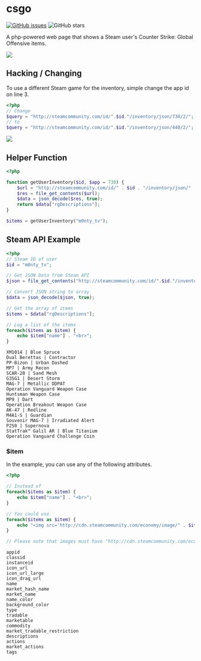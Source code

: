 # csgo

[![GitHub issues](https://img.shields.io/github/issues-raw/montyanderson/csgo.svg)](https://github.com/montyanderson/csgo/issues)
![GitHub stars](https://img.shields.io/github/stars/montyanderson/csgo.svg?style=social&label=Star)

A php-powered web page that shows a Steam user's Counter Strike: Global Offensive items.

![](https://imgur.com/a/R2sEi9l)

## Hacking / Changing

To use a different Steam game for the inventory, simple change the app id on line 3.

``` php
<?php
// Change
$query = "http://steamcommunity.com/id/".$id."/inventory/json/730/2/";
// to
$query = "http://steamcommunity.com/id/".$id."/inventory/json/440/2/";
```

![](https://i.imgur.com/28V8NWr.png)

## Helper Function

``` php
<?php

function getUserInventory($id, $app = 730) {
    $url = "http://steamcommunity.com/id/" . $id . "/inventory/json/" . $app . "/2/";
    $res = file_get_contents($url);
    $data = json_decode($res, true);
    return $data["rgDescriptions"];
}

$items = getUserInventory("m0nty_tv");

```

## Steam API Example

``` php
<?php
// Steam ID of user
$id = "m0nty_tv";

// Get JSON Data from Steam API
$json = file_get_contents("http://steamcommunity.com/id/".$id."/inventory/json/730/2/");

// Convert JSON string to array
$data = json_decode($json, true);

// Get the array of items
$items = $data["rgDescriptions"];

// Log a list of the items
foreach($items as $item) {
    echo $item["name"] . "<br>";
}
```

```
XM1014 | Blue Spruce
Dual Berettas | Contractor
PP-Bizon | Urban Dashed
MP7 | Army Recon
SCAR-20 | Sand Mesh
G3SG1 | Desert Storm
MAG-7 | Metallic DDPAT
Operation Vanguard Weapon Case
Huntsman Weapon Case
MP9 | Dart
Operation Breakout Weapon Case
AK-47 | Redline
M4A1-S | Guardian
Souvenir MAG-7 | Irradiated Alert
P250 | Supernova
StatTrak™ Galil AR | Blue Titanium
Operation Vanguard Challenge Coin
```

### $item

In the example, you can use any of the following attributes.

``` php
<?php

// Instead of
foreach($items as $item) {
    echo $item["name"] . "<br>";
}

// You could use
foreach($items as $item) {
    echo "<img src='http://cdn.steamcommunity.com/economy/image/" . $item["icon_url_large"] . "'><br>";
}

// Please note that images must have "http://cdn.steamcommunity.com/economy/image/" prepended before $item["icon_url_large"]
```

```
appid
classid
instanceid
icon_url
icon_url_large
icon_drag_url
name
market_hash_name
market_name
name_color
background_color
type
tradable
marketable
commodity
market_tradable_restriction
descriptions
actions
market_actions
tags
```
